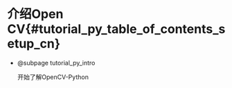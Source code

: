 # 介绍Open CV{#tutorial_py_table_of_contents_setup_cn}

- @subpage tutorial_py_intro

  开始了解OpenCV-Python

